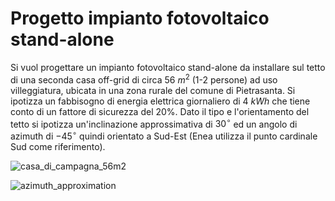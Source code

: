 # Progetto impianto fotovoltaico stand-alone  

Si vuol progettare un impianto fotovoltaico stand-alone da installare sul tetto di una seconda casa off-grid di circa $56\ m^2$ (1-2 persone) ad uso villeggiatura, ubicata in una zona rurale del comune di Pietrasanta. Si ipotizza un fabbisogno di energia elettrica giornaliero di $4\ kWh$ che tiene conto di un fattore di sicurezza del 20%. Dato il tipo e l'orientamento del tetto si ipotizza un'inclinazione approssimativa di $30^\circ$ ed un angolo di azimuth di $-45^\circ$ quindi orientato a Sud-Est (Enea utilizza il punto cardinale Sud come riferimento).  

![casa_di_campagna_56m2](https://user-images.githubusercontent.com/7195133/233837334-b19b4d24-239c-408c-8ff1-044e770e394d.jpg)  

![azimuth_approximation](https://user-images.githubusercontent.com/7195133/233838356-4fa0cbcb-190e-4f76-b372-3a99bb5704fa.jpg)